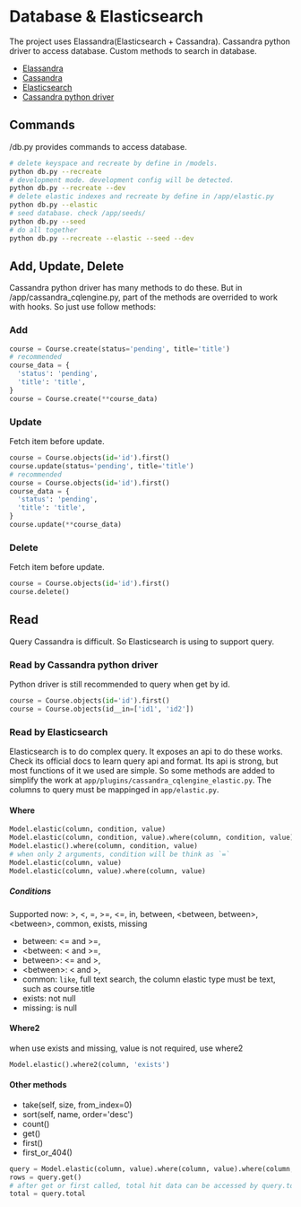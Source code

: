 # Database & Elasticsearch
The project uses Elassandra(Elasticsearch + Cassandra). Cassandra python driver to access database. Custom methods to search in database.
* [Elassandra](https://www.elassandra.io/)
* [Cassandra](http://cassandra.apache.org/)
* [Elasticsearch](https://www.elastic.co/products/elasticsearch)
* [Cassandra python driver](https://docs.datastax.com/en/developer/python-driver/3.18/)

## Commands
/db.py provides commands to access database.
```sh
# delete keyspace and recreate by define in /models.
python db.py --recreate
# development mode. development config will be detected.
python db.py --recreate --dev
# delete elastic indexes and recreate by define in /app/elastic.py
python db.py --elastic
# seed database. check /app/seeds/
python db.py --seed
# do all together
python db.py --recreate --elastic --seed --dev
```

## Add, Update, Delete
Cassandra python driver has many methods to do these. But in /app/cassandra_cqlengine.py, part of the methods are overrided to work with hooks. So just use follow methods:
### Add
```py
course = Course.create(status='pending', title='title')
# recommended
course_data = {
  'status': 'pending',
  'title': 'title',
}
course = Course.create(**course_data)
```
### Update
Fetch item before update.
```py
course = Course.objects(id='id').first()
course.update(status='pending', title='title')
# recommended
course = Course.objects(id='id').first()
course_data = {
  'status': 'pending',
  'title': 'title',
}
course.update(**course_data)
```
### Delete
Fetch item before update.
```py
course = Course.objects(id='id').first()
course.delete()
```
## Read
Query Cassandra is difficult. So Elasticsearch is using to support query.
### Read by Cassandra python driver
Python driver is still recommended to query when get by id.
```py
course = Course.objects(id='id').first()
course = Course.objects(id__in=['id1', 'id2'])
```
### Read by Elasticsearch
Elasticsearch is to do complex query. It exposes an api to do these works. Check its official docs to learn query api and format.
Its api is strong, but most functions of it we used are simple. So some methods are added to simplify the work at `app/plugins/cassandra_cqlengine_elastic.py`. The columns to query must be mappinged in `app/elastic.py`.
#### Where
```py
Model.elastic(column, condition, value)
Model.elastic(column, condition, value).where(column, condition, value)
Model.elastic().where(column, condition, value)
# when only 2 arguments, condition will be think as `=`
Model.elastic(column, value)
Model.elastic(column, value).where(column, value)
```
##### Conditions
Supported now: >, <, =, >=, <=, in, between, <between, between>, \<between\>, common, exists, missing
* between: <= and >=,
* <between: < and >=,
* between>: <= and >,
* \<between\>: < and >,
* common: `like`, full text search, the column elastic type must be text, such as course.title
* exists: not null
* missing: is null
#### Where2
when use exists and missing, value is not required, use where2
```py
Model.elastic().where2(column, 'exists')
```
#### Other methods
* take(self, size, from_index=0)
* sort(self, name, order='desc')
* count()
* get()
* first()
* first_or_404()
```py
query = Model.elastic(column, value).where(column, value).where(column, '>', value)
rows = query.get()
# after get or first called, total hit data can be accessed by query.total
total = query.total
```
